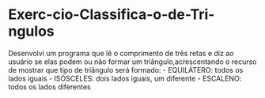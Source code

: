 # Exerc-cio-Classifica-o-de-Tri-ngulos
Desenvolvi um programa que lê o comprimento de três retas e diz ao usuário se elas podem ou não formar um triângulo,acrescentando o recurso de mostrar que tipo de triângulo será formado: - EQUILÁTERO: todos os lados iguais - ISÓSCELES: dois lados iguais, um diferente - ESCALENO: todos os lados diferentes
